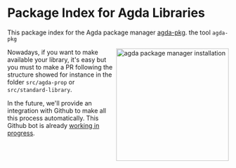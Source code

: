 # Package Index for Agda Libraries

This package index for the Agda package manager [agda-pkg](http://github.com/apkgbot/agda-pkg).
the tool `agda-pkg`

<img src="https://github.com/apkgbot/agda-pkg/raw/master/assets/installation.gif"
 alt="agda package manager installation" width=256 align="right" />
  

Nowadays, if you want to make available your library, it's easy but
you must to make a PR following the structure showed for instance
in the folder `src/agda-prop` or `src/standard-library`.

In the future, we'll provide an integration with Github to make
all this process automatically. This Github bot is already [working in progress](https://github.com/jonaprieto/agda-pkg-server).

